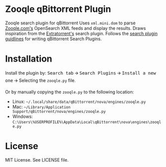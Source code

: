 # Zooqle qBittorrent Plugin
Zooqle search plugin for qBittorrent
Uses `xml.mini.dom` to parse [Zooqle.com's](https://zooqle.com/) OpenSearch XML feeds and display the results. Draws inspiration from the [Extratorrent's](https://github.com/qbittorrent/qBittorrent/blob/master/src/searchengine/nova/engines/extratorrent.py) search plugin.
Follows the [search plugin guidlines](https://github.com/qbittorrent/qBittorrent/wiki/How-to-write-a-search-plugin) for writing qBittorrent Search Plugins.

# Installation
Install the plugin by:
<kbd>Search tab</kbd> 🡪 <kbd>Search Plugins</kbd> 🡪 <kbd>Install a new one</kbd> 🡪 Selecting the `zooqle.py` file.

Or by manually copying the `zooqle.py` to the following location:
  * Linux: `~/.local/share/data/qBittorrent/nova/engines/zooqle.py`
  * Mac: `~/Library/Application Support/qBittorrent/nova/engines/zooqle.py`
  * Windows: `C:\Users\%USERPROFILE%\AppData\Local\qBittorrent\nova\engines\zooqle.py`

# License
MIT License. See LICENSE file.
